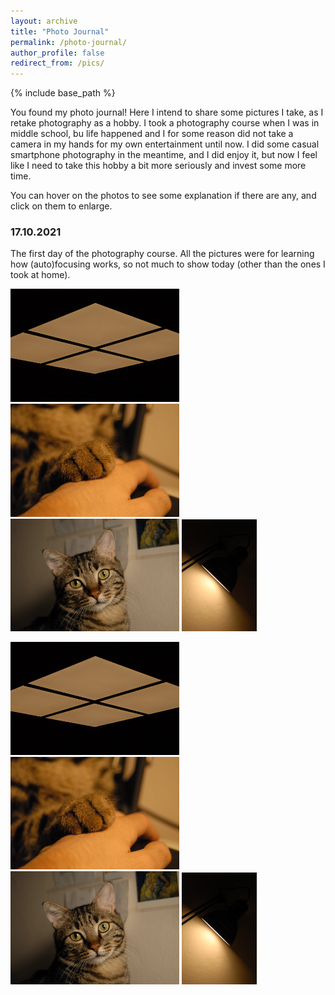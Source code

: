 ```yaml
---
layout: archive
title: "Photo Journal"
permalink: /photo-journal/
author_profile: false
redirect_from: /pics/
---
```


{% include base_path %}

You found my photo journal! Here I intend to share some pictures I take, as I retake photography as a hobby. I took a photography course when I was in middle school, bu life happened and I for some reason did not take a camera in my hands for my own entertainment until now. I did some casual smartphone photography in the meantime, and I did enjoy it, but now I feel like I need to take this hobby a bit more seriously and invest some more time.

You can hover on the photos to see some explanation if there are any, and click on them to enlarge.

### 17.10.2021

The first day of the photography course. All the pictures were for learning how (auto)focusing works, so not much to show today (other than the ones I took at home).

[<img src="/images/photoJournal/ceil.jpg" width="270">](/images/photoJournal/ceil.jpg "I took this one just to scratch my symmetry obsession, and it's the only one from the actual course.") [<img src="/images/photoJournal/paw.jpg" width="270">](/images/photoJournal/paw.jpg "Just a fluffy paw. I originally wanted to take a picture of him (Garavel, my cat) sleeping but the camera's autofocus noises startled him.") [<img src="/images/photoJournal/garavel.jpg" width="270">](/images/photoJournal/garavel.jpg "He's annoyed I woke him up.") [<img src="/images/photoJournal/lampsym.jpg" width="120">](/images/photoJournal/lampsym.jpg "Playing with the light (literally), the shadow (indirectly) and geometric patterns.") 

[<img src="/images/photoJournal/ceil.jpg" width="270">](/images/photoJournal/ceil.jpg "I took this one just to scratch my symmetry obsession, and it's the only one from the actual course.") [<img src="/images/photoJournal/paw.jpg" width="270">](/images/photoJournal/paw.jpg "Just a fluffy paw. I originally wanted to take a picture of him (Garavel, my cat) sleeping but the camera's autofocus noises startled him.") [<img src="/images/photoJournal/garavel.jpg" width="270">](/images/photoJournal/garavel.jpg "He's annoyed I woke him up.") [<img src="/images/photoJournal/lampsym.jpg" width="120">](/images/photoJournal/lampsym.jpg "Playing with the light (literally), the shadow (indirectly) and geometric patterns.")

<!-- <a class="twitter-timeline" href="https://twitter.com/ogulyurdakul?ref_src=twsrc%5Etfw" width="250" height="500">Tweets by ogulyurdakul</a> <script async src="https://platform.twitter.com/widgets.js" charset="utf-8"></script> -->

<!-- [<img src="/images/bio-photo.jpg" width="32%">](/images/bio-photo.jpg "This is Boostnote's repository This is Boostnote's repository This is Boostnote's repository This is Boostnote's repository This is Boostnote's repository This is Boostnote's repository This is Boostnote's repository This is Boostnote's repository This is Boostnote's repository This is Boostnote's repository This is Boostnote's repository This is Boostnote's repository This is Boostnote's repository This is Boostnote's repository This is Boostnote's repository ") [<img src="/images/bio-photo.jpg" width="32%">](http://instagram.com/) [<img src="/images/bio-photo.jpg" width="32%">](http://instagram.com/)  -->